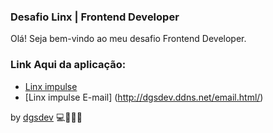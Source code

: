 ### Desafio Linx | Frontend Developer

Olá! Seja bem-vindo ao meu desafio Frontend Developer. 

### Link Aqui da aplicação:

- [Linx impulse](http://dgsdev.ddns.net/)
- [Linx impulse E-mail] (http://dgsdev.ddns.net/email.html/)

by <a href="https://www.linkedin.com/in/dgsdouglaspinheiro/" target="_blank">dgsdev</a> 💻👨‍💻🚀
